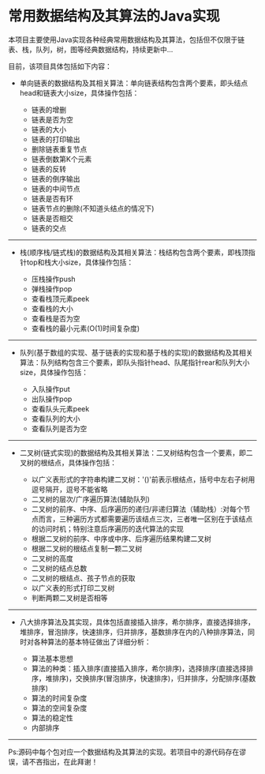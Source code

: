 
# 常用数据结构及其算法的Java实现

本项目主要使用Java实现各种经典常用数据结构及其算法，包括但不仅限于链表、栈，队列，树，图等经典数据结构，持续更新中...

目前，该项目具体包括如下内容：

 - 单向链表的数据结构及其相关算法：单向链表结构包含两个要素，即头结点head和链表大小size，具体操作包括：

    - 链表的增删
    - 链表是否为空
    - 链表的大小
    - 链表的打印输出
    - 删除链表重复节点
    - 链表倒数第K个元素
    - 链表的反转
    - 链表的倒序输出
    - 链表的中间节点
    - 链表是否有环
    - 链表节点的删除(不知道头结点的情况下)
    - 链表是否相交
    - 链表的交点
 
 ---------------
 
 - 栈(顺序栈/链式栈)的数据结构及其相关算法：栈结构包含两个要素，即栈顶指针top和栈大小size，具体操作包括：

    - 压栈操作push
    - 弹栈操作pop
    - 查看栈顶元素peek
    - 查看栈的大小  
    - 查看栈是否为空
    - 查看栈的最小元素(O(1)时间复杂度)
 
 ---------------
 
 - 队列(基于数组的实现、基于链表的实现和基于栈的实现)的数据结构及其相关算法：队列结构包含三个要素，即队头指针head、队尾指针rear和队列大小size，具体操作包括：

    - 入队操作put
    - 出队操作pop
    - 查看队头元素peek
    - 查看队列的大小  
    - 查看队列是否为空
 
----------

 - 二叉树(链式实现)的数据结构及其相关算法：二叉树结构包含一个要素，即二叉树的根结点，具体操作包括：

    - 以广义表形式的字符串构建二叉树：'()'前表示根结点，括号中左右子树用逗号隔开，逗号不能省略
    - 二叉树的层次/广序遍历算法(辅助队列)
    - 二叉树的前序、中序、后序遍历的递归/非递归算法（辅助栈）:对每个节点而言，三种遍历方式都需要遍历该结点三次，三者唯一区别在于该结点的访问时机；特别注意后序遍历的迭代算法的实现
    - 根据二叉树的前序、中序或中序、后序遍历结果构建二叉树
    - 根据二叉树的根结点复制一颗二叉树
    - 二叉树的高度
    - 二叉树的结点总数
    - 二叉树的根结点、孩子节点的获取
    - 以广义表的形式打印二叉树
    - 判断两颗二叉树是否相等  

----------

 - 八大排序算法及其实现，具体包括直接插入排序，希尔排序，直接选择排序，堆排序，冒泡排序，快速排序，归并排序，基数排序在内的八种排序算法，同时对各种算法的基本特征做出了详细分析：

    - 算法基本思想
    - 算法的种类：插入排序(直接插入排序，希尔排序)，选择排序(直接选择排序，堆排序)，交换排序(冒泡排序，快速排序)，归并排序，分配排序(基数排序)
    - 算法的时间复杂度
    - 算法的空间复杂度
    - 算法的稳定性
    - 内部排序

----------
 
 Ps:源码中每个包对应一个数据结构及其算法的实现。若项目中的源代码存在谬误，请不吝指出，在此拜谢！




